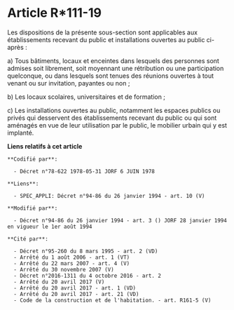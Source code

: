 # Article R*111-19

Les dispositions de la présente sous-section sont applicables aux établissements recevant du public et installations ouvertes
au public ci-après :

a) Tous bâtiments, locaux et enceintes dans lesquels des personnes sont admises soit librement, soit moyennant une
rétribution ou une participation quelconque, ou dans lesquels sont tenues des réunions ouvertes à tout venant ou sur
invitation, payantes ou non ;

b) Les locaux scolaires, universitaires et de formation ;

c) Les installations ouvertes au public, notamment les espaces publics ou privés qui desservent des établissements recevant
du public ou qui sont aménagés en vue de leur utilisation par le public, le mobilier urbain qui y est implanté.

**Liens relatifs à cet article**

	**Codifié par**:

	  - Décret n°78-622 1978-05-31 JORF 6 JUIN 1978

	**Liens**:

	  - SPEC_APPLI: Décret n°94-86 du 26 janvier 1994 - art. 10 (V)

	**Modifié par**:

	  - Décret n°94-86 du 26 janvier 1994 - art. 3 () JORF 28 janvier 1994 en vigueur le 1er août 1994

	**Cité par**:

	  - Décret n°95-260 du 8 mars 1995 - art. 2 (VD)
	  - Arrêté du 1 août 2006 - art. 1 (VT)
	  - Arrêté du 22 mars 2007 - art. 4 (V)
	  - Arrêté du 30 novembre 2007 (V)
	  - Décret n°2016-1311 du 4 octobre 2016 - art. 2
	  - Arrêté du 20 avril 2017 (V)
	  - Arrêté du 20 avril 2017 - art. 1 (VD)
	  - Arrêté du 20 avril 2017 - art. 21 (VD)
	  - Code de la construction et de l'habitation. - art. R161-5 (V)
